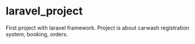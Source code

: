 # laravel_project
First project with laravel framework.
Project is about carwash registration system, booking, orders.